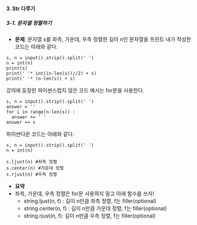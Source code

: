 #### 3. Str 다루기
##### 3-1. 문자열 정렬하기

* **문제**: 문자열 s를 좌측, 가운데, 우측 정렬한 길이 n인 문자열을 프린트
내가 작성한 코드는 아래와 같다. 
```
s, n = input().strip().split(' ')
n = int(n)
print(s)
print(' '* int((n-len(s))//2) + s)
print(' '* (n-len(s)) + s)
```

강의에 등장한 파이썬스럽지 않은 코드 예시는 for문을 사용한다. 
```
s, n = input().strip().split(' ')
answer = ''
for i in range(n-len(s)) :
  answer += ' '
answer += s
```

파이썬다운 코드는 아래와 같다. 
```
s, n = input().strip().split(' ')
n = int(n)

s.ljust(n) #좌측 정렬
s.center(n) #가운데 정렬
s.rjust(n) #우측 정렬
```

* **요약**
* 좌측, 가운데, 우측 정렬은 for문 사용하지 말고 아래 함수를 쓰자!
    * string.ljust(n, f) : 길이 n만큼 좌측 정렬, f는 filler(optional)
    * string.center(n, f) :  길이 n만큼 가운데 정렬, f는 filler(optional)
    * string.rjust(n, f): 길이 n만큼 우측 정렬, f는 filler(optional)
